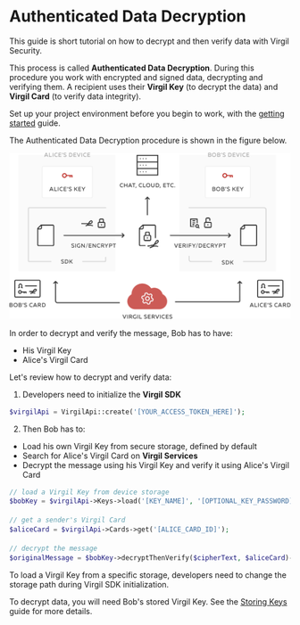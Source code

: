 # Authenticated Data Decryption

This guide is short tutorial on how to decrypt and then verify data with Virgil Security.

This process is called **Authenticated Data Decryption**. During this procedure you work with encrypted and signed data, decrypting and verifying them. A recipient uses their **Virgil Key** (to decrypt the data) and **Virgil Card** (to verify data integrity).


Set up your project environment before you begin to work, with the [getting started](/documentation/guides/configuration/client-configuration.md) guide.

The Authenticated Data Decryption procedure is shown in the figure below.

![Virgil Intro](/documentation/img/Guides_introduction.png "Authenticated Data Decryption")

In order to decrypt and verify the message, Bob has to have:
 - His Virgil Key
 - Alice's Virgil Card

Let's review how to decrypt and verify data:

1. Developers need to initialize the **Virgil SDK**

```php
$virgilApi = VirgilApi::create('[YOUR_ACCESS_TOKEN_HERE]');
```

2. Then Bob has to:


 - Load his own Virgil Key from secure storage, defined by default
 - Search for Alice's Virgil Card on **Virgil Services**
 - Decrypt the message using his Virgil Key and verify it using Alice's Virgil Card

 ```php
 // load a Virgil Key from device storage
 $bobKey = $virgilApi->Keys->load('[KEY_NAME]', '[OPTIONAL_KEY_PASSWORD]');

 // get a sender's Virgil Card
 $aliceCard = $virgilApi->Cards->get('[ALICE_CARD_ID]');

 // decrypt the message
 $originalMessage = $bobKey->decryptThenVerify($cipherText, $aliceCard)->toString();
 ```

To load a Virgil Key from a specific storage, developers need to change the storage path during Virgil SDK initialization.

To decrypt data, you will need Bob's stored Virgil Key. See the [Storing Keys](/documentation/guides/virgil-key/saving-key.md) guide for more details.

